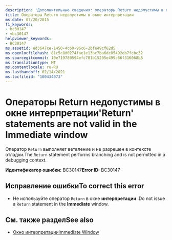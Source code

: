 ```yaml
---
description: 'Дополнительные сведения: операторы Return недопустимы в окне Immediate'
title: Операторы Return недопустимы в окне интерпретации
ms.date: 07/20/2015
f1_keywords:
- bc30147
- vbc30147
helpviewer_keywords:
- BC30147
ms.assetid: ed3647ce-1450-4c60-96c6-2bfe49cf62d5
ms.openlocfilehash: 81c5c8d0274fae1e13bc7ba6dc05492eb7fcbc32
ms.sourcegitcommit: 10e719780594efc781b15295e499c66f316068b8
ms.translationtype: MT
ms.contentlocale: ru-RU
ms.lasthandoff: 02/14/2021
ms.locfileid: "100434073"
---
```

# <a name="return-statements-are-not-valid-in-the-immediate-window"></a><span data-ttu-id="68cbc-103">Операторы Return недопустимы в окне интерпретации</span><span class="sxs-lookup"><span data-stu-id="68cbc-103">'Return' statements are not valid in the Immediate window</span></span>

<span data-ttu-id="68cbc-104">Оператор `Return` выполняет ветвление и не разрешен в контексте отладки.</span><span class="sxs-lookup"><span data-stu-id="68cbc-104">The `Return` statement performs branching and is not permitted in a debugging context.</span></span>  
  
 <span data-ttu-id="68cbc-105">**Идентификатор ошибки:** BC30147</span><span class="sxs-lookup"><span data-stu-id="68cbc-105">**Error ID:** BC30147</span></span>  
  
## <a name="to-correct-this-error"></a><span data-ttu-id="68cbc-106">Исправление ошибки</span><span class="sxs-lookup"><span data-stu-id="68cbc-106">To correct this error</span></span>  
  
- <span data-ttu-id="68cbc-107">Не используйте оператор `Return` в окне **интерпретации** .</span><span class="sxs-lookup"><span data-stu-id="68cbc-107">Do not issue a `Return` statement in the **Immediate** window.</span></span>  
  
## <a name="see-also"></a><span data-ttu-id="68cbc-108">См. также раздел</span><span class="sxs-lookup"><span data-stu-id="68cbc-108">See also</span></span>

- [<span data-ttu-id="68cbc-109">Окно интерпретации</span><span class="sxs-lookup"><span data-stu-id="68cbc-109">Immediate Window</span></span>](/visualstudio/ide/reference/immediate-window)
